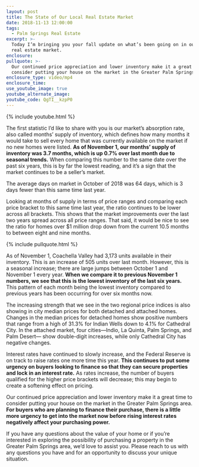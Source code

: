 ```yaml
---
layout: post
title: The State of Our Local Real Estate Market
date: 2018-11-13 12:00:00
tags:
  - Palm Springs Real Estate
excerpt: >-
  Today I’m bringing you your fall update on what’s been going on in our local
  real estate market.
enclosure:
pullquote: >-
  Our continued price appreciation and lower inventory make it a great time to
  consider putting your house on the market in the Greater Palm Springs area.
enclosure_type: video/mp4
enclosure_time:
use_youtube_image: true
youtube_alternate_image:
youtube_code: QgTI__kzpP0
---
```


{% include youtube.html %}

The first statistic I’d like to share with you is our market’s absorption rate, also called months’ supply of inventory, which defines how many months it would take to sell every home that was currently available on the market if no new homes were listed. **As of November 1, our months’ supply of inventory was 3.7 months, which is up 0.7% over last month due to seasonal trends.** When comparing this number to the same date over the past six years, this is by far the lowest reading, and it’s a sign that the market continues to be a seller’s market.

The average days on market in October of 2018 was 64 days, which is 3 days fewer than this same time last year.

Looking at months of supply in terms of price ranges and comparing each price bracket to this same time last year, the ratio continues to be lower across all brackets. This shows that the market improvements over the last two years spread across all price ranges. That said, it would be nice to see the ratio for homes over $1 million drop down from the current 10.5 months to between eight and nine months.

{% include pullquote.html %}

As of November 1, Coachella Valley had 3,173 units available in their inventory. This is an increase of 505 units over last month. However, this is a seasonal increase; there are large jumps between October 1 and November 1 every year. **When we compare it to previous November 1 numbers, we see that this is the lowest inventory of the last six years.** This pattern of each month being the lowest inventory compared to previous years has been occurring for over six months now.

The increasing strength that we see in the two regional price indices is also showing in city median prices for both detached and attached homes. Changes in the median prices for detached homes show positive numbers that range from a high of 31.3% for Indian Wells down to 4.1% for Cathedral City. In the attached market, four cities—Indio, La Quinta, Palm Springs, and Palm Desert— show double-digit increases, while only Cathedral City has negative changes.

Interest rates have continued to slowly increase, and the Federal Reserve is on track to raise rates one more time this year. **This continues to put some urgency on buyers looking to finance so that they can secure properties and lock in an interest rate.** As rates increase, the number of buyers qualified for the higher price brackets will decrease; this may begin to create a softening effect on pricing.

Our continued price appreciation and lower inventory make it a great time to consider putting your house on the market in the Greater Palm Springs area. **For buyers who are planning to finance their purchase, there is a little more urgency to get into the market now before rising interest rates negatively affect your purchasing power.**

If you have any questions about the value of your home or if you’re interested in exploring the possibility of purchasing a property in the Greater Palm Springs area, we’d love to assist you. Please reach to us with any questions you have and for an opportunity to discuss your unique situation.